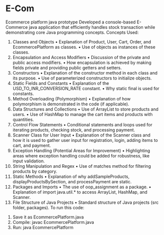 # E-Com
Ecommerce platform java prototype
Developed a console-based E-Commerce java application that efficiently handles stock transaction while demonstrating core Java programming concepts. 
Concepts Used: 
1) Classes and Objects 
• Explanation of Product, User, Cart, Order, and EcommercePlatform as classes. 
• Use of objects as instances of these classes. 
2) Encapsulation and Access Modifiers 
• Discussion of the private and public access modifiers. 
• How encapsulation is achieved by making fields private and providing public getters and 
setters. 
3) Constructors 
• Explanation of the constructor method in each class and its purpose. 
• Use of parameterized constructors to initialize objects. 
4) Static Fields and Constants 
• Explanation of the USD_TO_INR_CONVERSION_RATE constant. 
• Why static final is used for constants. 
5) Method Overloading (Polymorphism) 
• Explanation of how polymorphism is demonstrated in the code (if applicable). 
6) Data Structures and Collections 
• Use of ArrayList to store products and users. 
• Use of HashMap to manage the cart items and products with quantities. 
7) Control Flow Statements 
• Conditional statements and loops used for iterating products, checking stock, and 
processing payment. 
8) Scanner Class for User Input 
• Explanation of the Scanner class and how it is used to gather user input for registration, 
login, adding items to cart, and payment. 
9) Exception Handling (Potential Areas for Improvement) 
• Highlighting areas where exception handling could be added for robustness, like input 
validation. 
10)   String Manipulation and Regex 
• Use of matches method for filtering products by category. 
11)   Static Methods 
• Explanation of why addSampleProducts, displayProductsBySection, and 
processPayment are static. 
12)   Packages and Imports 
• The use of oop_assignment as a package. 
• Explanation of import java.util.* to access ArrayList, HashMap, and Scanner. 
13)   File Structure of Java Projects 
• Standard structure of Java projects (src folder, packages). 
To run this code: 
1. Save it as EcommercePlatform.java 
2. Compile: javac EcommercePlatform.java 
3. Run: java EcommercePlatform
